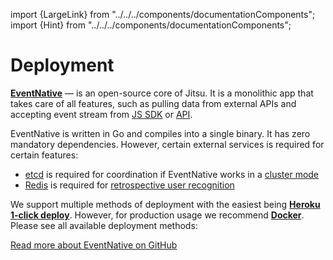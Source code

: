 import {LargeLink} from "../../../components/documentationComponents";
import {Hint} from "../../../components/documentationComponents";

# Deployment

[**EventNative**](https://github.com/jitsucom/eventnative) — is an open-source core of Jitsu. It is a monolithic app
that takes care of all features, such as pulling data from external APIs and accepting event stream from
[JS SDK](/docs/sending-data/javascript-reference) or [API](/docs/sending-data/api).

EventNative is written in Go and compiles into a single binary. It has zero mandatory dependencies. However, certain external
services is required for certain features:

 * [etcd](https://etcd.io/) is required for coordination if EventNative works in a [cluster mode](/docs/other-features/scaling-eventnative)
 * [Redis](https://redis.io) is required for [retrospective user recognition](/docs/other-features/retrospective-user-recognition)



We support multiple methods of deployment with the easiest being [**Heroku 1-click deploy**](/docs/deployment/deploy-on-heroku).
However, for production usage we recommend [**Docker**](/docs/deployment/deploy-with-docker). Please see all available deployment methods:

<LargeLink title="Deploy on Heroku" href="/docs/deployment/deploy-on-heroku" />

<LargeLink title="Deploy on Qovery" href="/docs/deployment/deploy-on-qovery" />

<LargeLink title="Deploy with Docker" href="/docs/deployment/deploy-with-docker" />

<LargeLink title="Build from Sources" href="/docs/deployment/build-from-sources" />

<Hint>
    <a href="https://github.com/jitsucom/eventnative">Read more about EventNative on GitHub</a>
</Hint>



